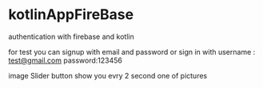 # kotlinAppFireBase
authentication with firebase and kotlin

for test
  you can signup with email and password or sign in with
            username : test@gmail.com
            password:123456

image Slider button show you evry 2 second one of pictures 
